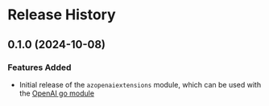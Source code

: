 # Release History

## 0.1.0 (2024-10-08)

### Features Added

- Initial release of the `azopenaiextensions` module, which can be used with the [OpenAI go module](https://github.com/openai/openai-go)
